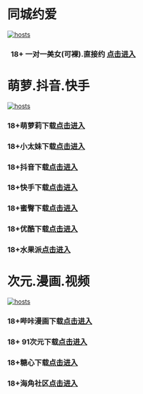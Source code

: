 # 同城约爱
[](#聊天)
[![hosts](https://av8600.github.io/image/ha1.jpg)](#22-如何修改hosts)
###    18+ 一对一美女(可裸).直接约 [点击进入](https://jy09110519-1317033022.cos.accelerate.myqcloud.com/location.html?t=001gz_298)
# 萌萝.抖音.快手
[](#聊天)
[![hosts](https://av8600.github.io/image/ha2.jpg)](#22-如何修改hosts)
### 18+萌萝莉下载[点击进入](https://u5mvlsfdt.top/?channel_code=MIM07BG)
### 18+小太妹下载[点击进入](https://nb7rnfaenb.top/?channel_code=MIM03BG)
### 18+抖音下载[点击进入](https://hesu1g6gyj.top/?channel_code=MIM05BG1)
### 18+快手下载[点击进入](https://npuh13wfa0.top/?channel_code=MIM04BG1)
### 18+蜜臀下载[点击进入](https://sqxvb2z2n.top/?channel_code=MIM18BGG)
### 18+优酷下载[点击进入](https://xvfpc2mbse.top/?channel_code=MIM13BG)
### 18+水果派[点击进入](https://wjv37xsga.top/?channel_code=MIM17BG2)
# 次元.漫画.视频
[](#聊天)
[![hosts](https://av8600.github.io/image/ha3.jpg)](#22-如何修改hosts)
### 18+哔咔漫画下载[点击进入](https://bk2h8x95.com?ch=oebg21bk)
### 18+ 91次元下载[点击进入](https://919kjkvo.com/?ch=oebg21cy)
### 18+糖心下载[点击进入](https://tx0oenb0.com/?_c=oebg31tx)
### 18+海角社区[点击进入](https://d.hj67ge.com/?channel=ykhjqq1)


